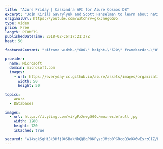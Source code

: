 ```yaml
---
title: "Azure Friday | Cassandra API for Azure Cosmos DB"
excerpt: "Join Kirill Gavrylyuk and Scott Hanselman to learn about native support for Apache Cassandra API in Azure Cosmos DB with wire protocol level compatibility. This support ensures you can continue using your existing application and OSS tools with no code changes and gives you the flexibility to run your"
originalUrl: https://youtube.com/watch?v=gFxJnegGG0o
type: video
price: Free
length: PT8M57S
publishedDateTime: 2018-02-26T17:21:37Z
heat: 50

featuredContent: "<iframe width=\"800\" height=\"500\" frameborder=\"0\" src=\"https://www.youtube.com/embed/gFxJnegGG0o\" allow=\"accelerometer; autoplay; encrypted-media; gyroscope; picture-in-picture\" allowfullscreen></iframe>"

provider:
  name: Microsoft
  domain: microsoft.com
  images:
    - url: https://everyday-cc.github.io/azure/assets/images/organizations/microsoft.com-50x50.jpg
      width: 50
      height: 50

topics:
  - Azure
  - Databases

images:
  - url: https://i.ytimg.com/vi/gFxJnegGG0o/maxresdefault.jpg
    width: 1280
    height: 720
    isCached: true

secured: "w14sgkSgHiSk3HfjO0SBakNkQQBqP8KPyscJMtb0PGRcoQ3wOX6wEsrzGIZ/EQ57xHn5sLrJe4wq8ZI9f06i/f5ffjv3GLcAE67GMPt5Ox6aPwnd3/rrenmkhWjwK73fAUNGTZo8sYeIj1g6DgZmGaA8kswr2oWZRCGOte3QW8a/4P/Uy7I/KMW/Rj4uQlIP6FEYpP4VB8b7/dl/ZFgLMuJeJyk2zVtx7KWoQoNZL3KWOo9ykj7VYZM9N33RbsPD0QqP674ygDCGAI2pZL9jHLyUbEy62TcGfXxstMtH3zP90qFzC4ylEmO4JLwa+1/GubxSjjRZd0T5sN98hQuMch3Yd8JDL3Ws0wL2V8pha7agh6UC8FeeGW2jtyr49LGtAQh869fJfxph8oflquWvjjczqcC8vT+RV3oB0iJzJe8=;xIsclwwVXGLBUePGRD88jQ=="
---
```


